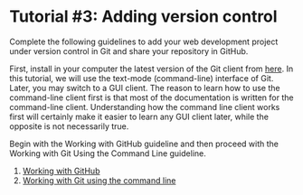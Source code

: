 # Tutorial #3: Adding version control

Complete the following guidelines to add your web development project under version control in Git and share your repository in GitHub.

First, install in your computer the latest version of the Git client from [here](https://git-scm.com/downloads). In this tutorial, we will use the text-mode (command-line) interface of Git. Later, you may switch to a GUI client. The reason to learn how to use the command-line client first is that most of the documentation is written for the command-line client. Understanding how the command line client works first will certainly make it easier to learn any GUI client later, while the opposite is not necessarily true.

Begin with the Working with GitHub guideline and then proceed with the Working with Git Using the Command Line guideline.

1. [Working with GitHub](https://docs.google.com/document/d/1HI7Wv8Is877O0P_IMUYzIgMBizpdBczGWDENzIlgqgE/edit?usp=sharing)
2. [Working with Git using the command line](https://docs.google.com/document/d/1uSbu8MZzGscQueKaX-97QZ7i55Ky4O2e9U6jF4eurx4/edit?usp=sharing)
